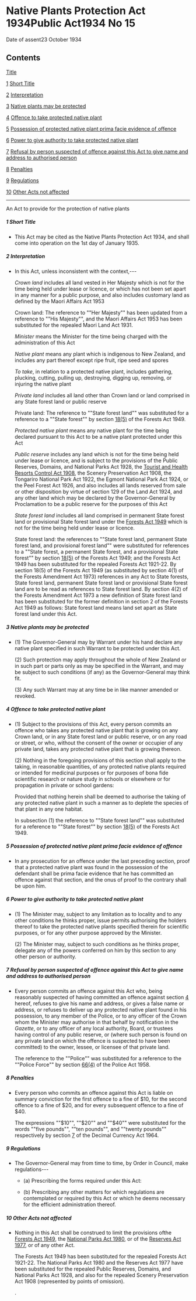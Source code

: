 # Native Plants Protection Act 1934Public Act1934 No 15

Date of assent23 October 1934

## Contents

[Title][0]

[1][1] [Short Title][1]

[2][2] [Interpretation][2]

[3][3] [Native plants may be protected][3]

[4][4] [Offence to take protected native plant][4]

[5][5] [Possession of protected native plant prima facie evidence of offence][5]

[6][6] [Power to give authority to take protected native plant][6]

[7][7] [Refusal by person suspected of offence against this Act to give name and address to authorised person][7]

[8][8] [Penalties][8]

[9][9] [Regulations][9]

[10][10] [Other Acts not affected][10]

---

An Act to provide for the protection of native plants

##### 1 Short Title
    
*   This Act may be cited as the Native Plants Protection Act 1934, and shall come into operation on the 1st day of January 1935\.

##### 2 Interpretation
    
*   In this Act, unless inconsistent with the context,---
    
    _Crown land_ includes all land vested in Her Majesty which is not for the time being held under lease or licence, or which has not been set apart in any manner for a public purpose, and also includes customary land as defined by the Maori Affairs Act 1953
    
    Crown land: The reference to ""Her Majesty"" has been updated from a reference to ""His Majesty"", and the Maori Affairs Act 1953 has been substituted for the repealed Maori Land Act 1931\.
    
    _Minister_ means the Minister for the time being charged with the administration of this Act
    
    _Native plant_ means any plant which is indigenous to New Zealand, and includes any part thereof except ripe fruit, ripe seed and spores
    
    _To take_, in relation to a protected native plant, includes gathering, plucking, cutting, pulling up, destroying, digging up, removing, or injuring the native plant
    
    _Private land_ includes all land other than Crown land or land comprised in any State forest land or public reserve
    
    Private land: The reference to ""State forest land"" was substituted for a reference to a ""State forest"" by section [18(5)][11] of the Forests Act 1949\.
    
    _Protected native plant_ means any native plant for the time being declared pursuant to this Act to be a native plant protected under this Act
    
    _Public reserve_ includes any land which is not for the time being held under lease or licence, and is subject to the provisions of the Public Reserves, Domains, and National Parks Act 1928, the [Tourist and Health Resorts Control Act 1908][12], the Scenery Preservation Act 1908, the Tongariro National Park Act 1922, the Egmont National Park Act 1924, or the Peel Forest Act 1926, and also includes all lands reserved from sale or other disposition by virtue of section 129 of the Land Act 1924, and any other land which may be declared by the Governor-General by Proclamation to be a public reserve for the purposes of this Act
    
    _State forest land_ includes all land comprised in permanent State forest land or provisional State forest land under the [Forests Act 1949][13] which is not for the time being held under lease or licence.
    
    State forest land: the references to ""State forest land, permanent State forest land, and provisional forest land"" were substituted for references to a ""State forest, a permanent State forest, and a provisional State forest"" by section [18(5)][11] of the Forests Act 1949; and the Forests Act 1949 has been substituted for the repealed Forests Act 1921-22\. By section 18(5) of the Forests Act 1949 (as substituted by section 4(1) of the Forests Amendment Act 1973) references in any Act to State forests, State forest land, permanent State forest land or provisional State forest land are to be read as references to State forest land. By section 4(2) of the Forests Amendment Act 1973 a new definition of State forest land has been substituted for the former definition in section 2 of the Forests Act 1949 as follows: State forest land means land set apart as State forest land under this Act.

##### 3 Native plants may be protected
    
*   (1) The Governor-General may by Warrant under his hand declare any native plant specified in such Warrant to be protected under this Act.
    
    (2) Such protection may apply throughout the whole of New Zealand or in such part or parts only as may be specified in the Warrant, and may be subject to such conditions (if any) as the Governor-General may think fit.
    
    (3) Any such Warrant may at any time be in like manner amended or revoked.

##### 4 Offence to take protected native plant
    
*   (1) Subject to the provisions of this Act, every person commits an offence who takes any protected native plant that is growing on any Crown land, or in any State forest land or public reserve, or on any road or street, or who, without the consent of the owner or occupier of any private land, takes any protected native plant that is growing thereon.
    
    (2) Nothing in the foregoing provisions of this section shall apply to the taking, in reasonable quantities, of any protected native plants required or intended for medicinal purposes or for purposes of bona fide scientific research or nature study in schools or elsewhere or for propagation in private or school gardens:
    
    Provided that nothing herein shall be deemed to authorise the taking of any protected native plant in such a manner as to deplete the species of that plant in any one habitat.
    
    In subsection (1) the reference to ""State forest land"" was substituted for a reference to ""State forest"" by section [18(5)][11] of the Forests Act 1949\.

##### 5 Possession of protected native plant prima facie evidence of offence
    
*   In any prosecution for an offence under the last preceding section, proof that a protected native plant was found in the possession of the defendant shall be prima facie evidence that he has committed an offence against that section, and the onus of proof to the contrary shall be upon him.

##### 6 Power to give authority to take protected native plant
    
*   (1) The Minister may, subject to any limitation as to locality and to any other conditions he thinks proper, issue permits authorising the holders thereof to take the protected native plants specified therein for scientific purposes, or for any other purpose approved by the Minister.
    
    (2) The Minister may, subject to such conditions as he thinks proper, delegate any of the powers conferred on him by this section to any other person or authority.

##### 7 Refusal by person suspected of offence against this Act to give name and address to authorised person
    
*   Every person commits an offence against this Act who, being reasonably suspected of having committed an offence against section [4][4] hereof, refuses to give his name and address, or gives a false name or address, or refuses to deliver up any protected native plant found in his possession, to any member of the Police, or to any officer of the Crown whom the Minister may authorise in that behalf by notification in the _Gazette_, or to any officer of any local authority, Board, or trustees having control of any public reserve, or (where such person is found on any private land on which the offence is suspected to have been committed) to the owner, lessee, or licensee of that private land.
    
    The reference to the ""Police"" was substituted for a reference to the ""Police Force"" by section [66(4)][14] of the Police Act 1958\.

##### 8 Penalties
    
*   Every person who commits an offence against this Act is liable on summary conviction for the first offence to a fine of $10, for the second offence to a fine of $20, and for every subsequent offence to a fine of $40\.
    
    The expressions ""$10"", ""$20"" and ""$40"" were substituted for the words ""five pounds"", ""ten pounds"", and ""twenty pounds"" respectively by section [7][15] of the Decimal Currency Act 1964\.

##### 9 Regulations
    
*   The Governor-General may from time to time, by Order in Council, make regulations---
        
    *   (a) Prescribing the forms required under this Act:
    
    *   (b) Prescribing any other matters for which regulations are contemplated or required by this Act or which he deems necessary for the efficient administration thereof.
    
    

##### 10 Other Acts not affected
    
*   Nothing in this Act shall be construed to limit the provisions ofthe [Forests Act 1949][13], the [National Parks Act 1980][16], or of the [Reserves Act 1977][17], or of any other Act.
    
    The Forests Act 1949 has been substituted for the repealed Forests Act 1921-22\. The National Parks Act 1980 and the Reserves Act 1977 have been substituted for the repealed Public Reserves, Domains, and National Parks Act 1928, and also for the repealed Scenery Preservation Act 1908 (represented by points of omission).
    
    .



[0]: http://www.legislation.govt.nz/act/public/1934/0015/latest/whole.html#DLM216733
[1]: http://www.legislation.govt.nz/act/public/1934/0015/latest/whole.html#DLM216735
[2]: http://www.legislation.govt.nz/act/public/1934/0015/latest/whole.html#DLM216736
[3]: http://www.legislation.govt.nz/act/public/1934/0015/latest/whole.html#DLM216756
[4]: http://www.legislation.govt.nz/act/public/1934/0015/latest/whole.html#DLM216757
[5]: http://www.legislation.govt.nz/act/public/1934/0015/latest/whole.html#DLM216759
[6]: http://www.legislation.govt.nz/act/public/1934/0015/latest/whole.html#DLM216760
[7]: http://www.legislation.govt.nz/act/public/1934/0015/latest/whole.html#DLM216761
[8]: http://www.legislation.govt.nz/act/public/1934/0015/latest/whole.html#DLM216763
[9]: http://www.legislation.govt.nz/act/public/1934/0015/latest/whole.html#DLM216765
[10]: http://www.legislation.govt.nz/act/public/1934/0015/latest/whole.html#DLM216766
[11]: http://www.legislation.govt.nz/act/public/1934/0015/latest/link.aspx?id=DLM256256
[12]: http://www.legislation.govt.nz/act/public/1934/0015/latest/link.aspx?id=DLM175060
[13]: http://www.legislation.govt.nz/act/public/1934/0015/latest/link.aspx?id=DLM255625
[14]: http://www.legislation.govt.nz/act/public/1934/0015/latest/link.aspx?id=DLM322518
[15]: http://www.legislation.govt.nz/act/public/1934/0015/latest/link.aspx?id=DLM351265
[16]: http://www.legislation.govt.nz/act/public/1934/0015/latest/link.aspx?id=DLM36962
[17]: http://www.legislation.govt.nz/act/public/1934/0015/latest/link.aspx?id=DLM444304